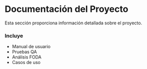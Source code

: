 # Documentación del Proyecto

Esta sección proporciona información detallada sobre el proyecto.

### Incluye

* Manual de usuario
* Pruebas QA
* Análisis FODA
* Casos de uso
